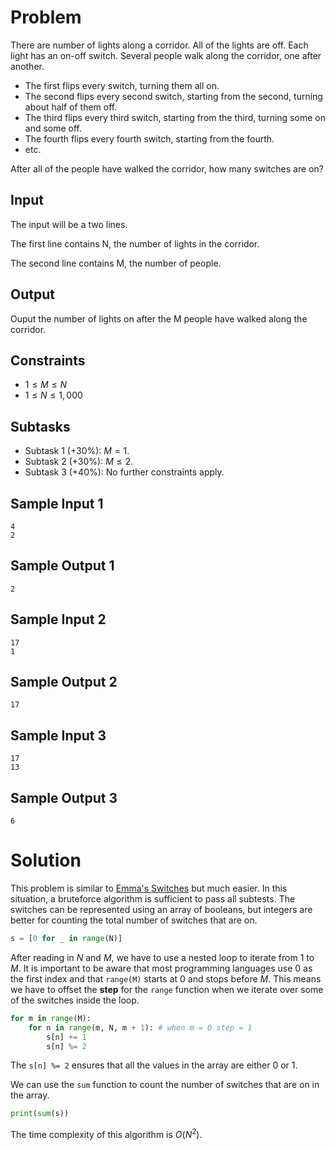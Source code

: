# Problem

There are number of lights along a corridor. All of the lights are off. Each light has an on-off switch.
Several people walk along the corridor, one after another.

 - The first flips every switch, turning them all on.
 - The second flips every second switch, starting from the second, turning about half of them off.
 - The third flips every third switch, starting from the third, turning some on and some off.
 - The fourth flips every fourth switch, starting from the fourth.
 - etc.

After all of the people have walked the corridor, how many switches are on?

## Input
The input will be a two lines.

The first line contains N, the number of lights in the corridor.

The second line contains M, the number of people.

## Output
Ouput the number of lights on after the M people have walked along the corridor.

## Constraints
 - $1\le M\le N$
 - $1\le N\le 1,000$
## Subtasks
 - Subtask 1 (+30%): $M=1$.
 - Subtask 2 (+30%): $M\le 2$.
 - Subtask 3 (+40%): No further constraints apply.
## Sample Input 1
```
4
2
```
## Sample Output 1
```
2
```
## Sample Input 2
```
17
1
```
## Sample Output 2
```
17
``` 
## Sample Input 3
```
17
13
```
## Sample Output 3
```
6
```

# Solution

This problem is similar to [Emma's Switches](https://train.nzoi.org.nz/problems/1311) but much easier. In this situation, a bruteforce algorithm is sufficient to pass all subtests. The switches can be represented using an array of booleans, but integers are better for counting the total number of switches that are on. 

```py
s = [0 for _ in range(N)]
```

After reading in $N$ and $M$, we have to use a nested loop to iterate from $1$ to $M$. It is important to be aware that most programming languages use 0 as the first index and that `range(M)` starts at $0$ and stops before $M$. This means we have to offset the **step** for the `range` function when we iterate over some of the switches inside the loop.

```py
for m in range(M):
    for n in range(m, N, m + 1): # when m = 0 step = 1
        s[n] += 1
        s[n] %= 2
```

The `s[n] %= 2` ensures that all the values in the array are either 0 or 1.

We can use the `sum` function to count the number of switches that are on in the array.

```py
print(sum(s))
```

The time complexity of this algorithm is $O(N^2)$.